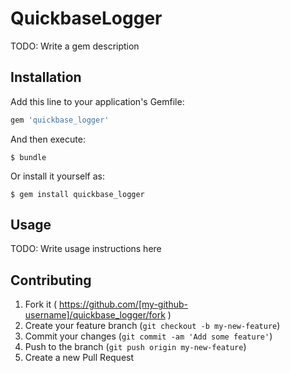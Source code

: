# QuickbaseLogger

TODO: Write a gem description

## Installation

Add this line to your application's Gemfile:

```ruby
gem 'quickbase_logger'
```

And then execute:

    $ bundle

Or install it yourself as:

    $ gem install quickbase_logger

## Usage

TODO: Write usage instructions here

## Contributing

1. Fork it ( https://github.com/[my-github-username]/quickbase_logger/fork )
2. Create your feature branch (`git checkout -b my-new-feature`)
3. Commit your changes (`git commit -am 'Add some feature'`)
4. Push to the branch (`git push origin my-new-feature`)
5. Create a new Pull Request
